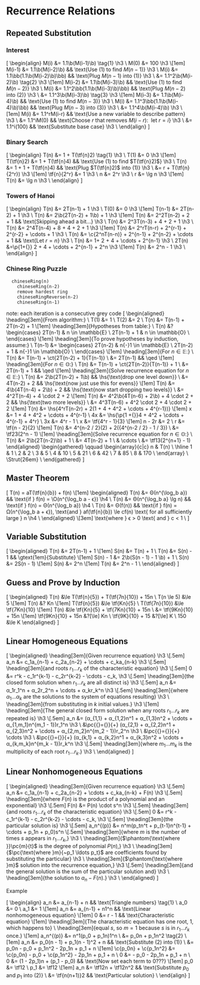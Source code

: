 # Recurrence Relations

## Repeated Substitution

### Interest

\[
  \begin{align}
      M(i) &= 1.1\b(M(i-1)\b)                                         \tag{1} \h3 \\
      M(0) &= 100                                                             \h3 \\[1em]
    M(i-1) &= 1.1\b(M(i-2)\b)              && \text{Use (1) to find $M(n-1)$} \h3 \\
      M(i) &= 1.1\bb(1.1\b(M(i-2)\b)\bb)   && \text{Plug $M(n-1)$ into (1)}   \h3 \\
           &= 1.1^2\b(M(i-2)\b)                                       \tag{2} \h3 \\[1em]
    M(i-2) &= 1.1\b(M(i-3)\b)              && \text{Use (1) to find $M(n-2)$} \h3 \\
      M(i) &= 1.1^2\bb(1.1\b(M(i-3)\b)\bb) && \text{Plug $M(n-2)$ into (2)}   \h3 \\
           &= 1.1^3\b(M(i-3)\b)                                       \tag{3} \h3 \\[1em]
    M(i-3) &= 1.1\b(M(i-4)\b)              && \text{Use (1) to find $M(n-3)$} \h3 \\
      M(i) &= 1.1^3\bb(1.1\b(M(i-4)\b)\bb) && \text{Plug $M(n-3)$ into (3)}   \h3 \\
           &= 1.1^4\b(M(i-4)\b)                                               \h3 \\[1em]
      M(i) &= 1.1^rM(i-r)        && \text{Use a new variable to describe pattern} \h3 \\
           &= 1.1^iM(0)          && \text{Choose $r$ that removes $M(i-r):~$ let $r = i$} \h3 \\
           &= 1.1^i(100)         && \text{Substitute base case} \h3 \\
  \end{align}
\]

### Binary Search

\[
  \begin{align}
           T(n) &= 1 + T(\tf{n}2)                                    \tag{1} \h3 \\
           T(1) &= 0                                                         \h3 \\[1em]
     T(\tf{n}2) &= 1 + T(\tf{n}4)     && \text{Use (1) to find $T(\tf{n}2)$} \h3 \\
           T(n) &= 1 + 1 + T(\tf{n}4) && \text{Plug $T(\tf{n}2)$ into (1)}   \h3 \\
                &= r + T(\tf{n}{2^r})                                        \h3 \\[1em]
    \tf{n}{2^r} &= 1     \h3 \\
              n &= 2^r   \h3 \\
              r &= \lg n \h3 \\[1em]
           T(n) &= \lg n \h3 \\
  \end{align}
\]

### Towers of Hanoi

\[
  \begin{align}
        T(n) &= 2T(n-1) + 1 \h3 \\
        T(0) &= 0 \h3 \\[1em]
    T(n-1) &= 2T(n-2) + 1 \h3 \\
        T(n) &= 2\b(2T(n-2) + 1\b) + 1 \h3 \\[1em]
        T(n) &= 2^2T(n-2) + 2 + 1 && \text{Skipping ahead a bit...} \h3 \\
        T(n) &= 2^3T(n-3) + 4 + 2 + 1 \h3 \\
        T(n) &= 2^4T(n-4) + 8 + 4 + 2 + 1 \h3 \\[1em]
        T(n) &= 2^rT(n-r) + 2^{r-1} + 2^{r-2} + \cdots + 1 \h3 \\
        T(n) &= \c{2^nT(n-n)} + 2^{n-1} + 2^{n-2} + \cdots + 1 && \text{Let $r = n$} \h3 \\
        T(n) &=   1+    2 + 4 + \cdots + 2^{n-1} \h3 \\
       2T(n) &=\p{1+{}} 2 + 4 + \cdots + 2^{n-1} + 2^n \h3 \\[1em]
        T(n) &= 2^n - 1 \h3 \\
  \end{align}
\]

### Chinese Ring Puzzle

```
  chineseRing(n)
    chineseRing(n-2)
    remove hardest ring
    chineseRingReverse(n-2)
    chineseRing(n-1)
```
note: each iteration is a consecutive grey code
\[
  \begin{aligned}
    \heading[3em]{From algorithm:} \\
        T(1) &= 1 \\
        T(2) &= 2 \\
        T(n) &= T(n-1) + 2T(n-2) + 1 \\[1em]
    \heading[3em]{Hypotheses from table:} \\
        T(n) &\? \begin{cases}
          2T(n-1)     & n \in \mathbb{E} \\
          2T(n-1) + 1 & n \in \mathbb{O} \\
        \end{cases} \\[1em]
    \heading[3em]{To prove hypotheses by induction, assume:} \\
    T(n-1) &= \begin{cases}
          2T(n-2)     & n{-}1 \in \mathbb{E} \\
          2T(n-2) + 1 & n{-}1 \in \mathbb{O} \\
        \end{cases} \\[1em]
    \heading[3em]{For $n \in \mathbb{E}$:} \\
        T(n) &= T(n-1) + \ct{2T(n-2) + 1}{T(n-1)} \\
            &= 2T(n-1) && \qed \\[1em]
    \heading[3em]{For $n \in \mathbb{O}$:} \\
        T(n) &= T(n-1) + \ct{2T(n-2)}{T(n-1)} + 1 \\
            &= 2T(n-1) + 1 && \qed \\[1em]
    \heading[3em]{Solve recurrence equation for $n \in \mathbb{E}$:} \\
        T(n) &= 2\b(2T(n-2) + 1\b)                   && \hs{\text{drop one level down}} \\
            &= 4T(n-2) + 2                           && \hs{\text{now just use this for evens}} \\[1em]
        T(n) &= 4\b(4T(n-4) + 2\b) + 2               && \hs{\text{now start dropping two levels}} \\
            &= 4^2T(n-4) + 4 \cdot 2 + 2 \\[1em]
        T(n) &= 4^2\b(4T(n-6) + 2\b) + 4 \cdot 2 + 2 && \hs{\text{two more levels}} \\
            &= 4^3T(n-6) + 4^2 \cdot 2 + 4 \cdot 2 + 2 \\[1em]
        T(n) &= \hs{4^rT(n-2r) + 2(1 + 4 + 4^2 + \cdots + 4^{r-1})} \\[1em]
          x &=        1 +   4 + 4^2 + \cdots + 4^{r-1} \\
         4x &= \hs{\p{1 +{}}4 + 4^2 + \cdots + 4^{r-1} + 4^r} \\
         3x &= 4^r - 1 \\
          x &= \tf{4^r - 1}{3} \\[1em]
     n - 2r &= 2 \\
          r &= \tf{n - 2}{2} \\[1em]
        T(n) &= 4^{n-2 \/ 2}(2) + 2\({4^{n-2 \/ 2} - 1 \/ 3}) \\
            &= \tf23(2^n - 1) \\[1em]
    \heading[3em]{Solve recurrence equation for $n \in \mathbb{O}$:} \\
        T(n) &= 2\b(2T(n-2)\b) + 1 \\
            &= 4T(n-2) + 1 \\
            & \cdots \\
            &= \tf13(2^{n+1} - 1)
  \end{aligned}
  \begin{gathered}
    \qquad \begin{array}{c|c}
      n & T(n) \\
      \hline
      1 & 1 \\
      2 & 2 \\
      3 & 5 \\
      4 & 10 \\
      5 & 21 \\
      6 & 42 \\
      7 & 85 \\
      8 & 170 \\
    \end{array} \\
    \Strut{26em} \\
  \end{gathered}
\]

## Master Theorem

\[
  T(n) = aT(\tf{n}{b}) + f(n) \\[1em]
  \begin{aligned}
    T(n) &= Θ(n^{\log_b a}) &&
    \text{if } f(n) = \O(n^{\log_b a - ϵ}) \h4 \\
    T(n) &= Θ(n^{\log_b a} \lg n) &&
    \text{if } f(n) = Θ(n^{\log_b a}) \h4 \\
    T(n) &= Θ(f(n)) &&
    \text{if } f(n) = Ω(n^{\log_b a + ϵ}),
    \text{and } af(\tf{n}{b}) \le cf(n) \text{ for all sufficiently large } n \h4 \\
  \end{aligned} \\[3em]
  \text{where } ϵ > 0 \text{ and } c < 1 \\
\]

## Variable Substitution

\[
  \begin{aligned}
    T(n) &= 2T(n-1) + 1 \\[1em]
    S(n) &= T(n) + 1 \\
    T(n) &= S(n) - 1 &&
    \gtext{1em}{Substitute} \\[1em]
    S(n) - 1 &= 2\b(S(n - 1) - 1 \b) + 1 \\
    S(n) &= 2S(n - 1) \\[1em]
    S(n) &= 2^n \\[1em]
    T(n) &= 2^n - 1 \\
  \end{aligned}
\]

## Guess and Prove by Induction

\[
  \begin{aligned}
    T(n) &\le T(\tf{n}{5}) + T(\tf{7n}{10}) + 15n \\
    T(n \le 5) &\le 5 \\[1em]
    T(n) &\? Kn \\[1em]
    T(\tf{n}{5}) &\le \tf{Kn}{5} \\
    T(\tf{7n}{10}) &\le \tf{7Kn}{10} \\[1em]
    T(n) &\le \tf{Kn}{5} + \tf{7Kn}{10} + 15n \\
    &= \tf{9Kn}{10} + 15n \\[1em]
    \tf{9Kn}{10} + 15n &\?[\le] Kn \\
    \tf{9K}{10} + 15 &\?[\le] K \\
    150 &\le K
  \end{aligned}
\]

## Linear Homogeneous Equations

\[
  \begin{aligned}
    \heading[3em]{Given recurrence equation} \h3 \\[.5em]
    a_n &= c_1a_{n-1} + c_2a_{n-2} + \cdots + c_ka_{n-k} \h3 \\[.5em]
    \heading[3em]{and roots $r_1 \ldots r_k$ of the characteristic equation} \h3 \\[.5em]
    0 &= r^k - c_1r^{k-1} - c_2r^{k-2} - \cdots - c_k, \h3 \\[.5em]
    \heading[3em]{the closed form solution when $r_1 \ldots r_k$ are all distinct is} \h3 \\[.5em]
    a_n &= α_1r_1^n + α_2r_2^n + \cdots + α_kr_k^n \h3 \\[.5em]
    \heading[3em]{where $α_1 \ldots α_k$ are the solutions to the system of equations resulting} \h3 \\
    \heading[3em]{from substituting in $k$ initial values.} \h3 \\[1em]
    \heading[3em]{The general closed form solution when any roots $r_1 \ldots r_k$ are repeated is} \h3 \\[.5em]
    a_n &=             (α_{1,1} + α_{1,2}n^1 + α_{1,3}n^2 + \cdots + α_{1,m_1}n^{m_1 - 1})r_1^n \h3 \\
        &\pc{{}={}}{+} (α_{2,1} + α_{2,2}n^1 + α_{2,3}n^2 + \cdots + α_{2,m_2}n^{m_2 - 1})r_2^n \h3 \\
        &\pc{{}={}}{+} \cdots \h3 \\
        &\pc{{}={}}{+} (α_{k,1} + α_{k,2}n^1 + α_{k,3}n^2 + \cdots + α_{k,m_k}n^{m_k - 1})r_k^n \h3 \\[.5em]
    \heading[3em]{where $m_1 \ldots m_k$ is the multiplicity of each root $r_1 \ldots r_k$.} \h3 \\
  \end{aligned}
\]

## Linear Nonhomogeneous Equations

\[
  \begin{aligned}
    \heading[3em]{Given recurrence equation} \h3 \\[.5em]
    a_n &= c_1a_{n-1} + c_2a_{n-2} + \cdots + c_ka_{n-k} + F(n) \h3 \\[.5em]
    \heading[3em]{where $F(n)$ is the product of a polynomial and an exponential} \h3 \\[.5em]
    F(n) &= P(n) \cdot s^n \h3 \\[.5em]
    \heading[3em]{and roots $r_1 \ldots r_k$ of the characteristic equation} \h3 \\[.5em]
    0 &= r^k - c_1r^{k-1} - c_2r^{k-2} - \cdots - c_k, \h3 \\[.5em]
    \heading[3em]{the particular solution is} \h3 \\[.5em]
    a_n^{(p)} &= n^m(p_tn^t + p_{t-1}n^{t-1} + \cdots + p_1n + p_0)s^n \\[.5em]
    \heading[3em]{where $m$ is the number of times $s$ appears in $r_1 \ldots r_k$,} \h3 \\
    \heading[3em]{$\phantom{\text{where }}\pc{m}{t}$ is the degree of polynomial $P(n)$,} \h3 \\
    \heading[3em]{$\pc{\text{where }m}{~p_1 \ldots p_t}$ are coefficients found by substituting the particular} \h3 \\
    \heading[3em]{$\phantom{\text{where }m}$ solution into the recurrence equation,} \h3 \\[.5em]
    \heading[3em]{and the general solution is the sum of the particular solution and} \h3 \\
    \heading[3em]{the solution to $a_n - F(n)$.} \h3 \\
  \end{aligned}
\]

Example

\[
  \begin{align}
    a_n &= a_{n-1} + n && \text{Triangle numbers} \tag{1} \\
    a_0 &= 0 \\
    a_1 &= 1 \\[1em]
    a_n &= a_{n-1} + n1^n && \text{Linear nonhomogeneous equation} \\[1em]
    0 &= r - 1 && \text{Characteristic equation} \\[1em]
    \heading[3em]{The characteristic equation has one root, $1$, which happens to} \\
    \heading[3em]{equal $s$, so $m = 1$ because $s$ is in $r_1 \ldots r_k$ once.} \\[1em]
    a_n^{(p)} &= n^1(p_0 + p_1n)1^n \\
    &= p_0n + p_1n^2 \tag{2} \\[1em]
    a_n &= p_0(n - 1) + p_1(n - 1)^2 + n && \text{Substitute (2) into (1)} \\
    &= p_0n - p_0 + p_1n^2 - 2p_1n + p_1 + n \\[1em]
    \c{p_0n} + \c{p_1n^2} &= \c{p_0n} - p_0 + \c{p_1n^2} - 2p_1n + p_1 + n \\
    0 &= - p_0 - 2p_1n + p_1 + n \\
    0 &= (1 - 2p_1)n + (p_1 - p_0) && \text{Now set each term to $0$???} \\[1em]
    p_0 &= \tf12 \\
    p_1 &= \tf12 \\[1em]
    a_n &= \tf12n + \tf12n^2 && \text{Substitute $p_0$ and $p_1$ into (2)} \\
    &= \tf{n(n+1)}2 && \text{Particular solution} \\
  \end{align}
\]
